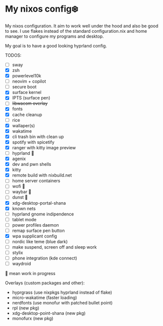 # My nixos config:snowflake:

My nixos configuration. It aim to work well under the hood and also be good to see. 
I use flakes instead of the standard configuration.nix
and home manager to configure my programs and desktop.

My goal is to have a good looking hyprland config.
 
TODOS:
- [ ] sway
- [x] zsh
- [x] powerlevel10k
- [ ] neovim + copilot
- [ ] secure boot
- [x] surface kernel
- [x] IPTS (surface pen)
- [ ] ~~libwacom overlay~~
- [x] fonts
- [x] cache cleanup
- [ ] rice
- [x] wallaper(s)
- [x] wakatime
- [x] cli trash bin with clean up
- [x] spotify with spicetify
- [x] ranger with kitty image preview
- [ ] hyprland :construction:
- [x] agenix
- [x] dev and pwn shells
- [x] kitty
- [x] remote build with nixbuild.net
- [ ] home server containers
- [ ] wofi :construction:
- [ ] waybar :construction:
- [ ] dunst :construction:
- [x] xdg-desktop-portal-shana
- [x] known nets
- [ ] hyprland gnome indipendence
- [ ] tablet mode
- [ ] power profiles daemon
- [ ] remap surface pen button
- [x] wpa supplicant config
- [ ] nordic like teme (blue dark)
- [ ] make suspend, screen off and sleep work
- [ ] stylix
- [ ] phone integration (kde connect)
- [ ] waydroid

:construction: mean work in progress


Overlays (custom packages and other):
- hyprgrass (use nixpkgs hyprland instead of flake)
- micro-wakatime (faster loading)
- nerdfonts (use monofur with patched bullet point)
- rpl (new pkg)
- xdg-desktop-point-shana (new pkg)
- monofurx (new pkg)
